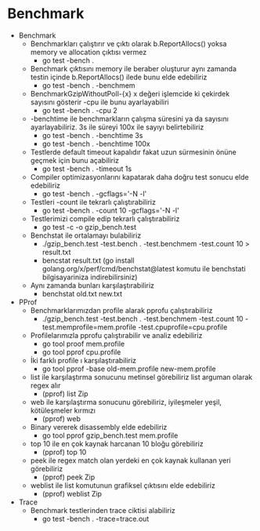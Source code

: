 # Benchmark

* Benchmark
    * Benchmarkları çalıştırır ve çıktı olarak b.ReportAllocs() yoksa memory ve allocation çıktısı vermez
        * go test -bench .
    * Benchmark çıktısını memory ile beraber oluşturur aynı zamanda testin içinde b.ReportAllocs() ilede bunu elde edebiliriz
        * go test -bench . -benchmem
    * BenchmarkGzipWithoutPoll-{x} x değeri işlemcide ki çekirdek sayısını gösterir -cpu ile bunu ayarlayabiliri
        * go test -bench . -cpu 2
    * -benchtime ile benchmarkların çalışma süresini ya da sayısını ayarlayabiliriz. 3s ile süreyi 100x ile sayıyı belirtebiliriz
        * go test -bench . -benchtime 3s
        * go test -bench . -benchtime 100x
    * Testlerde default timeout kapalıdır fakat uzun sürmesinin önüne geçmek için bunu açabiliriz
        * go test -bench . -timeout 1s
    * Compiler optimizasyonlarını kapatarak daha doğru test sonucu elde edebiliriz
        * go test -bench . -gcflags='-N -l'
    * Testleri -count ile tekrarlı çalıştırabiliriz
        * go test -bench . -count 10  -gcflags='-N -l'
    * Testlerimizi compile edip tekrarlı çalıştırabiliriz
        * go test -c -o gzip_bench.test
    * Benchstat ile ortalamayı bulabiliriz
        * ./gzip_bench.test -test.bench . -test.benchmem -test.count 10 > result.txt
        * bencstat result.txt (go install golang.org/x/perf/cmd/benchstat@latest komutu ile benchstati bilgisayariniza indirebilirsiniz)
    * Aynı zamanda bunları karşılaştırabiliriz
        * benchstat old.txt new.txt
* PProf 
    * Benchmarklarımızdan profile alarak pprofu çalıştırabiliriz
        * ./gzip_bench.test -test.bench . -test.benchmem -test.count 10 -test.memprofile=mem.profile -test.cpuprofile=cpu.profile
    * Profilelarımızla pprofu çalıştırabilir ve analiz edebiliriz
        * go tool proof mem.profile
        * go tool pprof cpu.profile
    * İki farklı profile ı karşılaştırabiliriz
        *  go tool pprof -base old-mem.profile new-mem.profile  
    * list ile karşılaştırma sonucunu metinsel görebiliriz list arguman olarak regex alır
        * (pprof) list Zip
    * web ile karşılaştırma sonucunu görebiliriz, iyileşmeler yeşil, kötüleşmeler kırmızı
        * (pprof) web
    * Binary vererek disassembly elde edebiliriz
        * go tool pprof gzip_bench.test mem.profile
    * top 10 ile en çok kaynak harcanan 10 bloğu görebiliriz
        * (pprof) top 10
    * peek ile regex match olan yerdeki en çok kaynak kullanan yeri görebiliriz
        * (pprof) peek Zip
    * weblist ile list komutunun grafiksel çıktısını elde edebiliriz
        * (pprof) weblist Zip
* Trace
    * Benchmark testlerinden trace ciktisi alabiliriz
        * go test -bench . -trace=trace.out